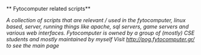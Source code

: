 ** Fytocomputer related scripts**

*A collection of scripts that are relevant / used in the fytocomputer, linux based, server, running things like apache, sql servers, game servers and various web interfaces. Fytocomputer is owned by a group of (mostly) CSE students and mostly maintained by myself
Visit http://pog.fytocomputer.gr/ to see the main page*